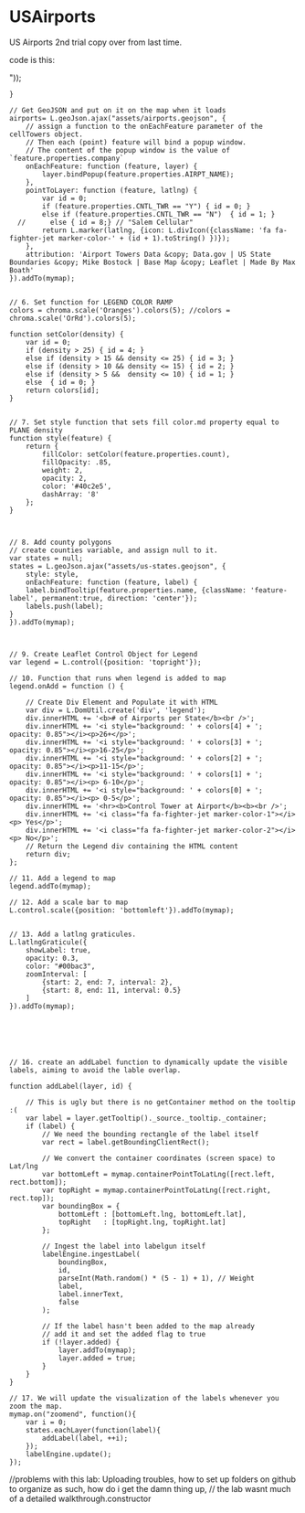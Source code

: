 # USAirports
US Airports 2nd trial
copy over from last time.  

code is this:
<!DOCTYPE html>
<html>
<head>
    <meta charset="UTF-8">
    <title>Airports in Oregon</title>
    <link rel="stylesheet" href="https://unpkg.com/leaflet@1.3.1/dist/leaflet.css"/>
    <link rel="stylesheet" href="https://cdnjs.cloudflare.com/ajax/libs/font-awesome/4.7.0/css/font-awesome.css"/>
    <link href="https://fonts.googleapis.com/css?family=Titillium+Web" rel="stylesheet">
    <link href="css/main.css" rel="stylesheet" />
    <style>
        html, body, #map { width: 100%; height: 100%; margin: 0; background: #fff; }

        .legend {
            line-height: 16px;
            width: 140px;
            color: #333333;
            font-family: 'Titillium Web', sans-serif;
            padding: 6px 8px;
            background: white;
            background: rgba(255,255,255,0.9);
            box-shadow: 0 0 15px rgba(0,0,0,0.2);
            border-radius: 5px;
        }

        .legend i {
            width: 16px;
            height: 16px;
            float: left;
            margin-right: 8px;
            opacity: 0.9;
        }

        .legend img {
            width: 16px;
            height: 16px;
            margin-right: 3px;
            float: left;
        }

        .legend p {
            font-size: 12px;
            line-height: 16px;
            margin: 0;
        }



        .alert {
            padding: 10px;
            background-color: #f4e200;
            color: black;
            font-family: 'UnifrakturMaguntia', 'Ranchers', 'Ewert', 'Elsie Swash Caps', 'Titillium Web', sans-serif;
            font-size: 15px
        }

        .closebtn {
            margin-left: 15px;
            color: red;
            font-weight: bold;
            float: right;
            font-size: 22px;
            line-height: 20px;
            cursor: pointer;
            transition: 0.3s;
        }

        .closebtn:hover {
            color: black;
        }


        .leaflet-tooltip.feature-label {
            background-color: transparent;
            border: transparent;
            box-shadow: none;
            font-weight: bold;
            font-size: 14px;
            font-family: 'UnifrakturMaguntia', 'Ranchers', 'Titillium Web', sans-serif;
            text-shadow: 0 0 2px #9f0016;
            color: rgb(255, 250, 197)
        }
    </style>
    <script src="https://unpkg.com/rbush@2.0.1/rbush.min.js"></script>
    <script src="https://unpkg.com/labelgun@6.0.0/lib/labelgun.min.js"></script>
    <script src="https://unpkg.com/leaflet@1.3.1/dist/leaflet.js"></script>
    <script src="https://cdnjs.cloudflare.com/ajax/libs/leaflet-ajax/2.1.0/leaflet.ajax.min.js"></script>
    <script src="https://ajax.googleapis.com/ajax/libs/jquery/3.1.0/jquery.min.js"></script>
    <script src="https://cdnjs.cloudflare.com/ajax/libs/chroma-js/1.3.4/chroma.min.js"></script>
    <script type="text/javascript" src="https://cloudybay.github.io/leaflet.latlng-graticule/leaflet.latlng-graticule.js"></script>
</head>
<body>
<div class="alert">
    <span class="closebtn" onclick="this.parentElement.style.display='none';">&times;</span>
    <strong>-.-.-.-.-.- Hey -- </strong> Don't forget about <b>Alaska</b> and <b>Hawaii</b> <small><i>(drag the map)</i></small>! They have airports too...and you probably <em>don't</em> want to put your boat in the water! -.-.-.-.-.-
</div>
<!-- Our web map and content will go here -->
<div id="map"></div>

<script>


    // 14. This is core of how Labelgun works. We must provide two functions, one
    // that hides our labels, another that shows the labels. These are essentially
    // callbacks that labelgun uses to actually show and hide our labels
    // In this instance we set the labels opacity to 0 and 1 respectively.
    var hideLabel = function(label){ label.labelObject.style.opacity = 0;};
    var showLabel = function(label){ label.labelObject.style.opacity = 1;};
    var labelEngine = new labelgun.default(hideLabel, showLabel);
    var labels = [];





    // 1. Create a map object.
    var mymap = L.map('map', {
        center: [39.01, -98.48],
        zoom: 4,
        maxZoom: 11,
        minZoom: 2,
        detectRetina: true});

    // 2. Add a base map.
    L.tileLayer('https://{s}.tile.thunderforest.com/spinal-map/{z}/{x}/{y}.png').addTo(mymap);

    // 3. Add cell towers GeoJSON Data
    // Null variable that will hold cell tower data
    var airports = null;


    // 4. build up a set of colors from colorbrewer's dark2 category
    var colors = chroma.scale('Accent').mode('lch').colors(7);

    // 5. dynamically append style classes to this page. This style classes will be used for colorize the markers.
    for (i = 0; i < 2; i++) {
        $('head').append($("<style> .marker-color-" + (i + 1).toString() + " { color: " + colors[i] + "; font-size: 15px; text-shadow: 0 0 3px #ffffff;} </style>"));
    }

    // Get GeoJSON and put on it on the map when it loads
    airports= L.geoJson.ajax("assets/airports.geojson", {
        // assign a function to the onEachFeature parameter of the cellTowers object.
        // Then each (point) feature will bind a popup window.
        // The content of the popup window is the value of `feature.properties.company`
        onEachFeature: function (feature, layer) {
            layer.bindPopup(feature.properties.AIRPT_NAME);
        },
        pointToLayer: function (feature, latlng) {
            var id = 0;
            if (feature.properties.CNTL_TWR == "Y") { id = 0; }
            else if (feature.properties.CNTL_TWR == "N")  { id = 1; }
      //      else { id = 8;} // "Salem Cellular"
            return L.marker(latlng, {icon: L.divIcon({className: 'fa fa-fighter-jet marker-color-' + (id + 1).toString() })});
        },
        attribution: 'Airport Towers Data &copy; Data.gov | US State Boundaries &copy; Mike Bostock | Base Map &copy; Leaflet | Made By Max Boath'
    }).addTo(mymap);


    // 6. Set function for LEGEND COLOR RAMP
    colors = chroma.scale('Oranges').colors(5); //colors = chroma.scale('OrRd').colors(5);

    function setColor(density) {
        var id = 0;
        if (density > 25) { id = 4; }
        else if (density > 15 && density <= 25) { id = 3; }
        else if (density > 10 && density <= 15) { id = 2; }
        else if (density > 5 &&  density <= 10) { id = 1; }
        else  { id = 0; }
        return colors[id];
    }


    // 7. Set style function that sets fill color.md property equal to PLANE density
    function style(feature) {
        return {
            fillColor: setColor(feature.properties.count),
            fillOpacity: .85,
            weight: 2,
            opacity: 2,
            color: '#40c2e5',
            dashArray: '8'
        };
    }



    // 8. Add county polygons
    // create counties variable, and assign null to it.
    var states = null;
    states = L.geoJson.ajax("assets/us-states.geojson", {
        style: style,
        onEachFeature: function (feature, label) {
        label.bindTooltip(feature.properties.name, {className: 'feature-label', permanent:true, direction: 'center'});
        labels.push(label);
    }
    }).addTo(mymap);



    // 9. Create Leaflet Control Object for Legend
    var legend = L.control({position: 'topright'});

    // 10. Function that runs when legend is added to map
    legend.onAdd = function () {

        // Create Div Element and Populate it with HTML
        var div = L.DomUtil.create('div', 'legend');
        div.innerHTML += '<b># of Airports per State</b><br />';
        div.innerHTML += '<i style="background: ' + colors[4] + '; opacity: 0.85"></i><p>26+</p>';
        div.innerHTML += '<i style="background: ' + colors[3] + '; opacity: 0.85"></i><p>16-25</p>';
        div.innerHTML += '<i style="background: ' + colors[2] + '; opacity: 0.85"></i><p>11-15</p>';
        div.innerHTML += '<i style="background: ' + colors[1] + '; opacity: 0.85"></i><p> 6-10</p>';
        div.innerHTML += '<i style="background: ' + colors[0] + '; opacity: 0.85"></i><p> 0-5</p>';
        div.innerHTML += '<hr><b>Control Tower at Airport</b><b><br />';
        div.innerHTML += '<i class="fa fa-fighter-jet marker-color-1"></i><p> Yes</p>';
        div.innerHTML += '<i class="fa fa-fighter-jet marker-color-2"></i><p> No</p>';
        // Return the Legend div containing the HTML content
        return div;
    };

    // 11. Add a legend to map
    legend.addTo(mymap);

    // 12. Add a scale bar to map
    L.control.scale({position: 'bottomleft'}).addTo(mymap);


    // 13. Add a latlng graticules.
    L.latlngGraticule({
        showLabel: true,
        opacity: 0.3,
        color: "#00bac3",
        zoomInterval: [
            {start: 2, end: 7, interval: 2},
            {start: 8, end: 11, interval: 0.5}
        ]
    }).addTo(mymap);






    // 16. create an addLabel function to dynamically update the visible labels, aiming to avoid the lable overlap.

    function addLabel(layer, id) {

        // This is ugly but there is no getContainer method on the tooltip :(
        var label = layer.getTooltip()._source._tooltip._container;
        if (label) {
            // We need the bounding rectangle of the label itself
            var rect = label.getBoundingClientRect();

            // We convert the container coordinates (screen space) to Lat/lng
            var bottomLeft = mymap.containerPointToLatLng([rect.left, rect.bottom]);
            var topRight = mymap.containerPointToLatLng([rect.right, rect.top]);
            var boundingBox = {
                bottomLeft : [bottomLeft.lng, bottomLeft.lat],
                topRight   : [topRight.lng, topRight.lat]
            };

            // Ingest the label into labelgun itself
            labelEngine.ingestLabel(
                boundingBox,
                id,
                parseInt(Math.random() * (5 - 1) + 1), // Weight
                label,
                label.innerText,
                false
            );

            // If the label hasn't been added to the map already
            // add it and set the added flag to true
            if (!layer.added) {
                layer.addTo(mymap);
                layer.added = true;
            }
        }
    }

    // 17. We will update the visualization of the labels whenever you zoom the map.
    mymap.on("zoomend", function(){
        var i = 0;
        states.eachLayer(function(label){
            addLabel(label, ++i);
        });
        labelEngine.update();
    });


//problems with this lab: Uploading troubles, how to set up folders on github to organize as such, how do i get the damn thing up,
   // the lab wasnt much of a detailed walkthrough.constructor

</script>
</body>
</html>
